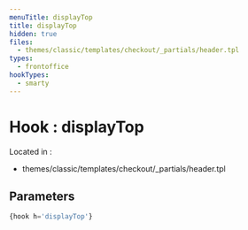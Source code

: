 ```yaml
---
menuTitle: displayTop
title: displayTop
hidden: true
files:
  - themes/classic/templates/checkout/_partials/header.tpl
types:
  - frontoffice
hookTypes:
  - smarty
---
```


# Hook : displayTop

Located in :

  - themes/classic/templates/checkout/_partials/header.tpl

## Parameters

```php
{hook h='displayTop'}
```